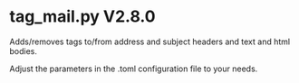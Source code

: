 tag_mail.py V2.8.0
==================

Adds/removes tags to/from address and subject headers and text and html bodies.

Adjust the parameters in the .toml configuration file to your needs.
